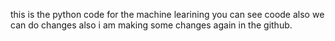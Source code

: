 this is the python code for the machine learining
you can see coode also
we can do changes also
 i am making some changes again in the github.
